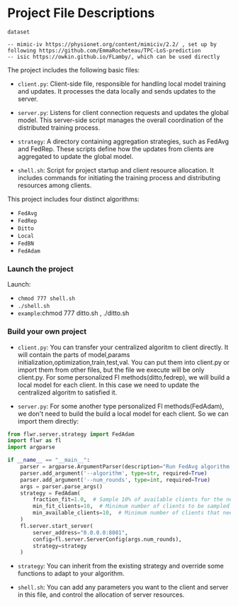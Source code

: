 # Project File Descriptions

`dataset` 
```shell
-- mimic-iv https://physionet.org/content/mimiciv/2.2/ , set up by following https://github.com/EmmaRocheteau/TPC-LoS-prediction
-- isic https://owkin.github.io/FLamby/, which can be used directly
```

The project includes the following basic files:

- `client.py`: Client-side file, responsible for handling local model training and updates. It processes the data locally and sends updates to the server.

- `server.py`: Listens for client connection requests and updates the global model. This server-side script manages the overall coordination of the distributed training process.

- `strategy`: A directory containing aggregation strategies, such as FedAvg and FedRep. These scripts define how the updates from clients are aggregated to update the global model.

- `shell.sh`: Script for project startup and client resource allocation. It includes commands for initiating the training process and distributing resources among clients.

This project includes four distinct algorithms:
- `FedAvg`
- `FedRep`
- `Ditto`
- `Local`
- `FedBN`
- `FedAdam`


### Launch the project

Launch:
- `chmod 777 shell.sh` 
- `./shell.sh`
- `example`:chmod 777 ditto.sh , ./ditto.sh

### Build your own project

- `client.py`: You can transfer your centralized algoritm to client directly. It will contain the parts of model,params initialization,optimization,train,test,val. You can put them into client.py or import them from other files, but the file we  execute will be only client.py. For some personalized Fl methods(ditto,fedrep), we will build a local model for each client. In this case we need to update the centralized algoritm to satisfied it.

- `server.py`: For some another type personalized Fl methods(FedAdam), we don't need to build the build a local model for each client. So we can import them directly:

```python
from flwr.server.strategy import FedAdam
import flwr as fl
import argparse

if __name__ == "__main__":
    parser = argparse.ArgumentParser(description="Run FedAvg algorithm.")
    parser.add_argument('--algorithm', type=str, required=True)
    parser.add_argument('--num_rounds', type=int, required=True)
    args = parser.parse_args()
    strategy = FedAdam(
        fraction_fit=1.0,  # Sample 10% of available clients for the next round
        min_fit_clients=10,  # Minimum number of clients to be sampled for the next round
        min_available_clients=10,  # Minimum number of clients that need to be connected to the server before a training round can start
    )
    fl.server.start_server(
        server_address="0.0.0.0:8081",
        config=fl.server.ServerConfig(args.num_rounds),
        strategy=strategy
    )
```

- `strategy`: You can inherit from the existing strategy and override some functions to adapt to your algorithm.

- `shell.sh`: You can add any parameters you want to the client and server in this file, and control the allocation of server resources.